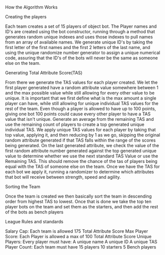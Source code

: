 How the Algorithm Works


Creating the players

Each team creates a set of 15 players of object bot. The Player names and ID's are created using the bot constructor, running through a method that generates random unique indexes and uses those indexes to pull names from an array of available names. We generate unique ID's by taking the first letter of the first names and the first 2 letters of the last name, and using the unique randomize number generator to assign a unique numerical code, assuring that the ID's of the bots will never be the same as someone else on the team.

Generating Total Attribute Score(TAS)

From there we generate the TAS values for each player created. We let the first player generated have a random attribute value somewhere between 1 and the max possible value while still allowing for every other value to be unique. It is important that we first define what is the max amount a single player can have, while still allowing for unique individual TAS values for the rest of the team. Even though a player is allowed to have up to 100 points, giving one bot 100 points could cause every other player to have a TAS value that isn't unique.
Generate an average from the remaining TAS and use the remaining count of players to create a top generated unique individual TAS. We apply unique TAS values for each player by taking that top value, applying it, and then reducing by 1 as we go, skipping the original random attribute generated if that TAS falls within the range of the scores being generated.
On the last generated attribute, we check the value of the first random attribute number generated against the top generated unique value to determine whether we use the next standard TAS Value or use the Remaining TAS. This should remove the chance of the tas of players being equal with the TAS of someone else on the team. Once we have the TAS for each bot we apply it, running a randomizer to determine which attributes that bot will receive between strength, speed and agility.

Sorting the Team

Once the team is created we then basically sort the team in descending order from highest TAS to lowest. Once that is done we take the top ten player bots on the team and set them as the starters, and then add the rest of the bots as bench players

League Rules and standards

Salary Cap: Each team is allowed 175 Total Attribute Score
Max Player Score: Each Player is allowed a max of 100 Total Attribute Score
Unique Players: Every player must have:
A unique name
A unique ID
A unique TAS
Player Count: Each team must have 15 players
10 starters
5 Bench players